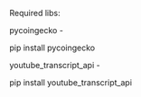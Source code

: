 

Required libs: 

pycoingecko - 

pip install pycoingecko

youtube_transcript_api - 

pip install youtube_transcript_api
